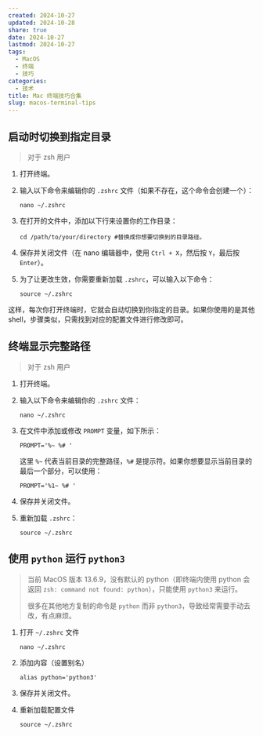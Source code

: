 ```yaml
---
created: 2024-10-27
updated: 2024-10-28
share: true
date: 2024-10-27
lastmod: 2024-10-27
tags:
  - MacOS
  - 终端
  - 技巧
categories:
  - 技术
title: Mac 终端技巧合集
slug: macos-terminal-tips
---
```


## 启动时切换到指定目录

> 对于 zsh 用户

1. 打开终端。
2. 输入以下命令来编辑你的 `.zshrc` 文件（如果不存在，这个命令会创建一个）：

    ```shell
    nano ~/.zshrc
    ```

3. 在打开的文件中，添加以下行来设置你的工作目录：

    ```shell
    cd /path/to/your/directory #替换成你想要切换到的目录路径。
    ```

4. 保存并关闭文件（在 nano 编辑器中，使用 `Ctrl + X`，然后按 `Y`，最后按 `Enter`）。
5. 为了让更改生效，你需要重新加载 `.zshrc`，可以输入以下命令：

    ```shell
    source ~/.zshrc
    ```

这样，每次你打开终端时，它就会自动切换到你指定的目录。如果你使用的是其他 shell，步骤类似，只需找到对应的配置文件进行修改即可。

## 终端显示完整路径

> 对于 zsh 用户

1. 打开终端。
2. 输入以下命令来编辑你的 `.zshrc` 文件：

    ```shell
    nano ~/.zshrc
    ```

3. 在文件中添加或修改 `PROMPT` 变量，如下所示：

    ```shell
    PROMPT='%~ %# '
    ```

    这里 `%~` 代表当前目录的完整路径，`%#` 是提示符。如果你想要显示当前目录的最后一个部分，可以使用：

    ```shell
    PROMPT='%1~ %# '
    ```

4. 保存并关闭文件。
5. 重新加载 `.zshrc`：

    ```shell
    source ~/.zshrc
    ```

## 使用 `python` 运行 `python3`

> 当前 MacOS 版本 13.6.9，没有默认的 python（即终端内使用 python 会返回 `zsh: command not found: python`），只能使用 `python3` 来运行。
> 
> 很多在其他地方复制的命令是 `python` 而非 `python3`，导致经常需要手动去改，有点麻烦。

1. 打开 `~/.zshrc` 文件

	```shell
	nano ~/.zshrc
	```

2. 添加内容（设置别名）

	```shell
	alias python='python3'
	```

3. 保存并关闭文件。

4. 重新加载配置文件

	```shell
	source ~/.zshrc
	```